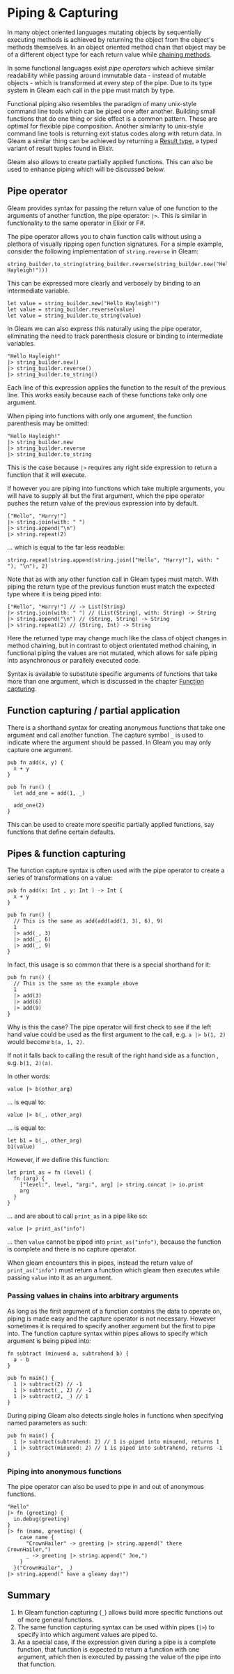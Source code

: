 # Piping & Capturing

In many object oriented languages mutating objects by sequentially executing methods is achieved by returning the object from the object's methods themselves. In an object oriented method chain that object may be of a different object type for each return value while [chaining methods](https://en.wikipedia.org/wiki/Method_chaining).

In some functional languages exist *pipe operators* which achieve similar readability while passing around immutable data - instead of mutable objects - which is transformed at every step of the pipe. Due to its type system in Gleam each call in the pipe must match by type.

Functional piping also resembles the paradigm of many unix-style command line tools which can be piped one after another. Building small functions that do one thing or side effect is a common pattern. These are optimal for flexible pipe composition. Another similarity to unix-style command line tools is returning  exit status codes along with return data. In Gleam a similar thing can be achieved by returning a [Result type](./tour/result.md), a typed variant of result tuples found in Elixir.

Gleam also allows to create partially applied functions. This can also be used to enhance piping which will be discussed below.

## Pipe operator

Gleam provides syntax for passing the return value of one function to the arguments of another function, the pipe operator: `|>`. This is similar in functionality to the same operator in Elixir or F#.

The pipe operator allows you to chain function calls without using a plethora of visually ripping open function signatures. For a simple example, consider the following implementation of `string.reverse` in Gleam:

```gleam
string_builder.to_string(string_builder.reverse(string_builder.new("Hello Hayleigh!")))
```

This can be expressed more clearly and verbosely by binding to an intermediate variable.

```gleam
let value = string_builder.new("Hello Hayleigh!")
let value = string_builder.reverse(value)
let value = string_builder.to_string(value)
```

In Gleam we can also express this naturally using the pipe operator, eliminating the need to track parenthesis closure or binding to intermediate variables.

```gleam
"Hello Hayleigh!"
|> string_builder.new()
|> string_builder.reverse()
|> string_builder.to_string()
```

Each line of this expression applies the function to the result of the previous line. This works easily because each of these functions take only one argument.

When piping into functions with only one argument, the function parenthesis may be omitted:

```gleam
"Hello Hayleigh!"
|> string_builder.new
|> string_builder.reverse
|> string_builder.to_string
```

This is the case because `|>` requires any right side expression to return a function that it will execute.

If however you are piping into functions which take multiple arguments, you will have to supply all but the first argument, which the pipe operator pushes the return value of the previous expression into by default.

```gleam
["Hello", "Harry!"]
|> string.join(with: " ")
|> string.append("\n")
|> string.repeat(2)
```

... which is equal to the far less readable:

```gleam
string.repeat(string.append(string.join(["Hello", "Harry!"], with: " "), "\n"), 2)
```

Note that as with any other function call in Gleam types must match. With piping the return type of the previous function must match the expected type where it is being piped into:

```gleam
["Hello", "Harry!"] // -> List(String)
|> string.join(with: " ") // (List(String), with: String) -> String
|> string.append("\n") // (String, String) -> String
|> string.repeat(2) // (String, Int) -> String
```

Here the returned type may change much like the class of object changes in method chaining, but in contrast to object orientated method chaining, in functional piping the values are not mutated, which allows for safe piping into asynchronous or parallely executed code.

Syntax is available to substitute specific arguments of functions that take more than one argument, which is discussed in the chapter [Function capturing](#Function_capturing).

## Function capturing / partial application

There is a shorthand syntax for creating anonymous functions that take one
argument and call another function. The capture symbol `_` is used to indicate
where the argument should be passed. In Gleam you may only capture one argument.

```gleam
pub fn add(x, y) {
  x + y
}

pub fn run() {
  let add_one = add(1, _)

  add_one(2)
}
```

This can be used to create more specific partially applied functions, say functions that define certain defaults.

## Pipes & function capturing

The function capture syntax is often used with the pipe operator to create
a series of transformations on a value:

```gleam
pub fn add(x: Int , y: Int ) -> Int {
  x + y
}

pub fn run() {
  // This is the same as add(add(add(1, 3), 6), 9)
  1
  |> add(_, 3)
  |> add(_, 6)
  |> add(_, 9)
}
```

In fact, this usage is so common that there is a special shorthand for it:

```gleam
pub fn run() {
  // This is the same as the example above
  1
  |> add(3)
  |> add(6)
  |> add(9)
}
```

Why is this the case? The pipe operator will first check to see if the left hand value could be used
as the first argument to the call, e.g. `a |> b(1, 2)` would become `b(a, 1, 2)`.

If not it falls back to calling the result of the right hand side as a function
, e.g. `b(1, 2)(a)`.

In other words:

```gleam
value |> b(other_arg)
```

... is equal to:

```gleam
value |> b(_, other_arg)
```

... is equal to:

```gleam
let b1 = b(_, other_arg)
b1(value)
```

However, if we define this function:

```gleam
let print_as = fn (level) {
  fn (arg) {
    ["level:", level, "arg:", arg] |> string.concat |> io.print
    arg
  }
}
```

... and are about to call `print_as` in a pipe like so:

```gleam
value |> print_as("info")
```

... then `value` cannot be piped into `print_as("info")`, because the function is complete and there is no capture operator.

When gleam encounters this in pipes, instead the return value of `print_as("info")` must return a function which gleam then executes while passing `value` into it as an argument.

### Passing values in chains into arbitrary arguments

As long as the first argument of a function contains the data to operate on, piping is made easy and the capture operator is not necessary. However sometimes it is required to specify another argument but the first to pipe into. The function capture syntax within pipes allows to specify which argument is being piped into:

```gleam
fn subtract (minuend a, subtrahend b) {
  a - b
}

pub fn main() {
  1 |> subtract(2) // -1
  1 |> subtract(_, 2) // -1
  1 |> subtract(2, _) // 1
}
```

During piping Gleam also detects single holes in functions when specifying named parameters as such:

```gleam
pub fn main() {
  1 |> subtract(subtrahend: 2) // 1 is piped into minuend, returns 1
  1 |> subtract(minuend: 2) // 1 is piped into subtrahend, returns -1
}
```

### Piping into anonymous functions

The pipe operator can also be used to pipe in and out of anonymous functions.

```gleam
"Hello"
|> fn (greeting) {
  io.debug(greeting)
}
|> fn (name, greeting) {
    case name {
      "CrownHailer" -> greeting |> string.append(" there CrownHailer,")
      _ -> greeting |> string.append(" Joe,")
    }
  }("CrownHailer", _)
|> string.append(" have a gleamy day!")
```

## Summary

1. In Gleam function capturing (`_`) allows build more specific functions out of more general functions.
2. The same function capturing syntax can be used within pipes (`|>`) to specify into which argument values are piped to.
3. As a special case, if the expression given during a pipe is a complete function, that function is expected to return a function with one argument, which then is executed by passing the value of the pipe into that function.
